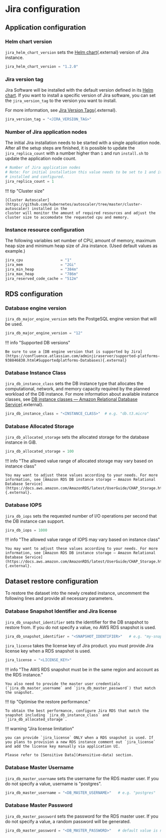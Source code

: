 # Jira configuration

## Application configuration

### Helm chart version

`jira_helm_chart_version` sets the [Helm chart](https://github.com/atlassian/data-center-helm-charts){.external} version of Jira instance.

```terraform
jira_helm_chart_version = "1.2.0"
```

### Jira version tag

Jira Software will be installed with the default version defined in its [Helm chart](https://github.com/atlassian/data-center-helm-charts/blob/7e7897dda093b174ce66b4294b0783663a4eddaf/src/main/charts/jira/Chart.yaml#L6). If you want to install a specific version of Jira software, you can set the `jira_version_tag` to the version you want to install.

For more information, see [Jira Version Tags](https://hub.docker.com/r/atlassian/jira-software/tags){.external}.

```terraform
jira_version_tag = "<JIRA_VERSION_TAG>"
```

### Number of Jira application nodes

The initial Jira installation needs to be started with a single application node. After all the setup steps
are finished, it is possible to update the `jira_replica_count` with a number higher than `1` and run `install.sh` to update
the application node count.

```terraform
# Number of Jira application nodes
# Note: For initial installation this value needs to be set to 1 and it can be changed only after Jira is fully
# installed and configured.
jira_replica_count = 1
```

!!! tip "Cluster size"

    [Cluster Autoscaler](https://github.com/kubernetes/autoscaler/tree/master/cluster-autoscaler) installed in the 
    cluster will monitor the amount of required resources and adjust the cluster size to accomodate the requested cpu and memory.

### Instance resource configuration

The following variables set number of CPU, amount of memory, maximum heap size and minimum heap size of Jira instance. (Used default values as example.)

```terraform
jira_cpu                 = "1"
jira_mem                 = "2Gi"
jira_min_heap            = "384m"
jira_max_heap            = "786m"
jira_reserved_code_cache = "512m"
```

## RDS configuration

### Database engine version

`jira_db_major_engine_version` sets the PostgeSQL engine version that will be used.

```terraform
jira_db_major_engine_version = "12" 
```

!!! info "Supported DB versions"

    Be sure to use a [DB engine version that is supported by Jira](https://confluence.atlassian.com/adminjiraserver/supported-platforms-938846830.html#Supportedplatforms-Databases){.external} 

### Database Instance Class

`jira_db_instance_class` sets the DB instance type that allocates the computational, network, and memory capacity required by the planned workload of the DB instance. For more information about available instance classes, see [DB instance classes — Amazon Relational Database Service](https://docs.aws.amazon.com/AmazonRDS/latest/UserGuide/Concepts.DBInstanceClass.html){.external}.

```terraform
jira_db_instance_class = "<INSTANCE_CLASS>"  # e.g. "db.t3.micro"
```

### Database Allocated Storage

`jira_db_allocated_storage` sets the allocated storage for the database instance in GiB.

```terraform
jira_db_allocated_storage = 100 
```

!!! info "The allowed value range of allocated storage may vary based on instance class"

    You may want to adjust these values according to your needs. For more information, see [Amazon RDS DB instance storage — Amazon Relational Database Service](https://docs.aws.amazon.com/AmazonRDS/latest/UserGuide/CHAP_Storage.html){.external}.

### Database IOPS

`jira_db_iops` sets the requested number of I/O operations per second that the DB instance can support.

```terraform
jira_db_iops = 1000
```

!!! info "The allowed value range of IOPS may vary based on instance class"

    You may want to adjust these values according to your needs. For more information, see [Amazon RDS DB instance storage — Amazon Relational Database Service](https://docs.aws.amazon.com/AmazonRDS/latest/UserGuide/CHAP_Storage.html){.external}.

## Dataset restore configuration
To restore the dataset into the newly created instance, uncomment the following lines and provide all necessary parameters. 

### Database Snapshot Identifier and Jira license

`jira_db_snapshot_identifier` sets the identifier for the DB snapshot to restore from. If you do not specify a value, no AWS RDS snapshot is used.

```terraform
jira_db_snapshot_identifier = "<SNAPSHOT_IDENTIFIER>"   # e.g. "my-snapshot"
```

`jira_license` takes the license key of Jira product. you must provide Jira license key when a RDS snapshot is used. 

```terraform
jira_license = "<LICENSE_KEY>"
```

!!! info "The AWS RDS snapshot must be in the same region and account as the RDS instance."
    
    You also need to provide the master user credentials (`jira_db_master_username` and `jira_db_master_password`) that match the snapshot.

!!! tip "Optimise the restore performance."
    
    To obtain the best performance, configure Jira RDS that match the snapshot including `jira_db_instance_class` and `jira_db_allocated_storage`.

!!! warning "Jira license limitation"

    you can provide `jira_license` ONLY when a RDS snapshot is used. If you plans to provision a new RDS instance comment out `jira_license` and add the license key manually via application UI.

    Please refer to [Sensitive Data](#sensitive-data) section.

### Database Master Username

`jira_db_master_username` sets the username for the RDS master user. If you do not specify a value, username is "postgres".

```terraform
jira_db_master_username = "<DB_MASTER_USERNAME>"   # e.g. "postgres"
```

### Database Master Password

`jira_db_master_password` sets the password for the RDS master user. If you do not specify a value, a random password will be generated.

```terraform
jira_db_master_password = "<DB_MASTER_PASSWORD>"   # default value is null
```
